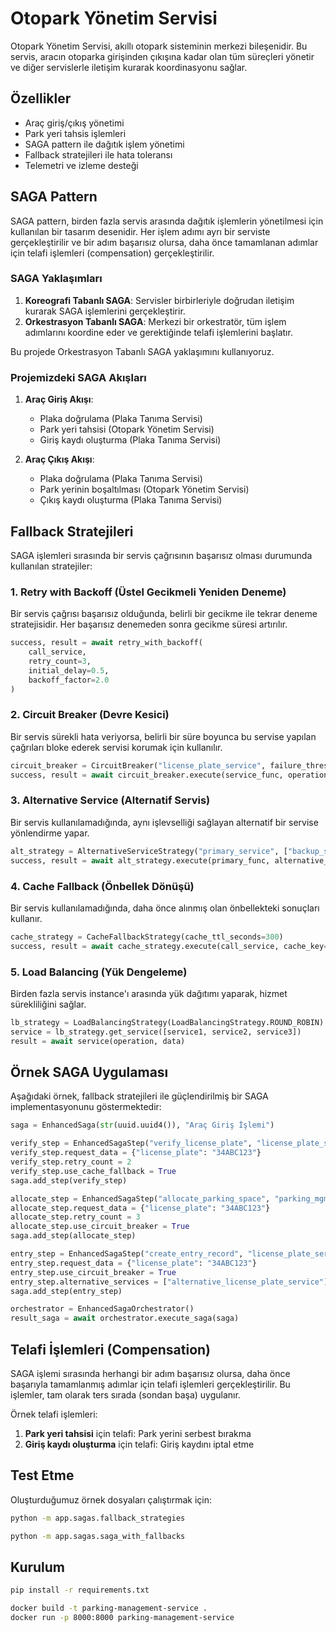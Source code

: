 # Otopark Yönetim Servisi

Otopark Yönetim Servisi, akıllı otopark sisteminin merkezi bileşenidir. Bu servis, aracın otoparka girişinden çıkışına kadar olan tüm süreçleri yönetir ve diğer servislerle iletişim kurarak koordinasyonu sağlar.

## Özellikler

- Araç giriş/çıkış yönetimi
- Park yeri tahsis işlemleri
- SAGA pattern ile dağıtık işlem yönetimi
- Fallback stratejileri ile hata toleransı
- Telemetri ve izleme desteği

## SAGA Pattern

SAGA pattern, birden fazla servis arasında dağıtık işlemlerin yönetilmesi için kullanılan bir tasarım desenidir. Her işlem adımı ayrı bir serviste gerçekleştirilir ve bir adım başarısız olursa, daha önce tamamlanan adımlar için telafi işlemleri (compensation) gerçekleştirilir.

### SAGA Yaklaşımları

1. **Koreografi Tabanlı SAGA**: Servisler birbirleriyle doğrudan iletişim kurarak SAGA işlemlerini gerçekleştirir.
2. **Orkestrasyon Tabanlı SAGA**: Merkezi bir orkestratör, tüm işlem adımlarını koordine eder ve gerektiğinde telafi işlemlerini başlatır.

Bu projede Orkestrasyon Tabanlı SAGA yaklaşımını kullanıyoruz.

### Projemizdeki SAGA Akışları

1. **Araç Giriş Akışı**:

   - Plaka doğrulama (Plaka Tanıma Servisi)
   - Park yeri tahsisi (Otopark Yönetim Servisi)
   - Giriş kaydı oluşturma (Plaka Tanıma Servisi)

2. **Araç Çıkış Akışı**:
   - Plaka doğrulama (Plaka Tanıma Servisi)
   - Park yerinin boşaltılması (Otopark Yönetim Servisi)
   - Çıkış kaydı oluşturma (Plaka Tanıma Servisi)

## Fallback Stratejileri

SAGA işlemleri sırasında bir servis çağrısının başarısız olması durumunda kullanılan stratejiler:

### 1. Retry with Backoff (Üstel Gecikmeli Yeniden Deneme)

Bir servis çağrısı başarısız olduğunda, belirli bir gecikme ile tekrar deneme stratejisidir. Her başarısız denemeden sonra gecikme süresi artırılır.

```python
success, result = await retry_with_backoff(
    call_service,
    retry_count=3,
    initial_delay=0.5,
    backoff_factor=2.0
)
```

### 2. Circuit Breaker (Devre Kesici)

Bir servis sürekli hata veriyorsa, belirli bir süre boyunca bu servise yapılan çağrıları bloke ederek servisi korumak için kullanılır.

```python
circuit_breaker = CircuitBreaker("license_plate_service", failure_threshold=5)
success, result = await circuit_breaker.execute(service_func, operation, request_data)
```

### 3. Alternative Service (Alternatif Servis)

Bir servis kullanılamadığında, aynı işlevselliği sağlayan alternatif bir servise yönlendirme yapar.

```python
alt_strategy = AlternativeServiceStrategy("primary_service", ["backup_service1", "backup_service2"])
success, result = await alt_strategy.execute(primary_func, alternative_funcs)
```

### 4. Cache Fallback (Önbellek Dönüşü)

Bir servis kullanılamadığında, daha önce alınmış olan önbellekteki sonuçları kullanır.

```python
cache_strategy = CacheFallbackStrategy(cache_ttl_seconds=300)
success, result = await cache_strategy.execute(call_service, cache_key="unique_key")
```

### 5. Load Balancing (Yük Dengeleme)

Birden fazla servis instance'ı arasında yük dağıtımı yaparak, hizmet sürekliliğini sağlar.

```python
lb_strategy = LoadBalancingStrategy(LoadBalancingStrategy.ROUND_ROBIN)
service = lb_strategy.get_service([service1, service2, service3])
result = await service(operation, data)
```

## Örnek SAGA Uygulaması

Aşağıdaki örnek, fallback stratejileri ile güçlendirilmiş bir SAGA implementasyonunu göstermektedir:

```python
saga = EnhancedSaga(str(uuid.uuid4()), "Araç Giriş İşlemi")

verify_step = EnhancedSagaStep("verify_license_plate", "license_plate_service", "verify_license_plate")
verify_step.request_data = {"license_plate": "34ABC123"}
verify_step.retry_count = 2
verify_step.use_cache_fallback = True
saga.add_step(verify_step)

allocate_step = EnhancedSagaStep("allocate_parking_space", "parking_mgmt_service", "allocate_parking_space")
allocate_step.request_data = {"license_plate": "34ABC123"}
allocate_step.retry_count = 3
allocate_step.use_circuit_breaker = True
saga.add_step(allocate_step)

entry_step = EnhancedSagaStep("create_entry_record", "license_plate_service", "create_entry_record")
entry_step.request_data = {"license_plate": "34ABC123"}
entry_step.use_circuit_breaker = True
entry_step.alternative_services = ["alternative_license_plate_service"]
saga.add_step(entry_step)

orchestrator = EnhancedSagaOrchestrator()
result_saga = await orchestrator.execute_saga(saga)
```

## Telafi İşlemleri (Compensation)

SAGA işlemi sırasında herhangi bir adım başarısız olursa, daha önce başarıyla tamamlanmış adımlar için telafi işlemleri gerçekleştirilir. Bu işlemler, tam olarak ters sırada (sondan başa) uygulanır.

Örnek telafi işlemleri:

1. **Park yeri tahsisi** için telafi: Park yerini serbest bırakma
2. **Giriş kaydı oluşturma** için telafi: Giriş kaydını iptal etme

## Test Etme

Oluşturduğumuz örnek dosyaları çalıştırmak için:

```bash
python -m app.sagas.fallback_strategies

python -m app.sagas.saga_with_fallbacks
```

## Kurulum

```bash
pip install -r requirements.txt

docker build -t parking-management-service .
docker run -p 8000:8000 parking-management-service
```
